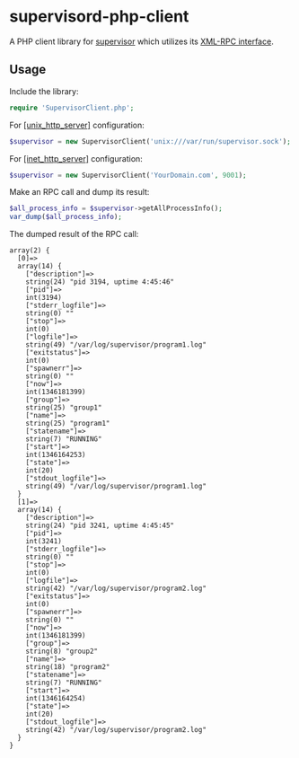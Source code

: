 supervisord-php-client
======================

A PHP client library for [supervisor](http://supervisord.org) which utilizes its [XML-RPC interface](http://supervisord.org/api.html).

Usage
-----

Include the library:

```php
require 'SupervisorClient.php';
```

For [[unix_http_server]](http://supervisord.org/configuration.html#unix-http-server-section-values) configuration:
```php
$supervisor = new SupervisorClient('unix:///var/run/supervisor.sock');
```

For [[inet_http_server]](http://supervisord.org/configuration.html#inet-http-server-section-values) configuration:
```php
$supervisor = new SupervisorClient('YourDomain.com', 9001);
```

Make an RPC call and dump its result:

```php
$all_process_info = $supervisor->getAllProcessInfo();  
var_dump($all_process_info);
```

The dumped result of the RPC call:

```
array(2) {
  [0]=>
  array(14) {
    ["description"]=>
    string(24) "pid 3194, uptime 4:45:46"
    ["pid"]=>
    int(3194)
    ["stderr_logfile"]=>
    string(0) ""
    ["stop"]=>
    int(0)
    ["logfile"]=>
    string(49) "/var/log/supervisor/program1.log"
    ["exitstatus"]=>
    int(0)
    ["spawnerr"]=>
    string(0) ""
    ["now"]=>
    int(1346181399)
    ["group"]=>
    string(25) "group1"
    ["name"]=>
    string(25) "program1"
    ["statename"]=>
    string(7) "RUNNING"
    ["start"]=>
    int(1346164253)
    ["state"]=>
    int(20)
    ["stdout_logfile"]=>
    string(49) "/var/log/supervisor/program1.log"
  }
  [1]=>
  array(14) {
    ["description"]=>
    string(24) "pid 3241, uptime 4:45:45"
    ["pid"]=>
    int(3241)
    ["stderr_logfile"]=>
    string(0) ""
    ["stop"]=>
    int(0)
    ["logfile"]=>
    string(42) "/var/log/supervisor/program2.log"
    ["exitstatus"]=>
    int(0)
    ["spawnerr"]=>
    string(0) ""
    ["now"]=>
    int(1346181399)
    ["group"]=>
    string(8) "group2"
    ["name"]=>
    string(18) "program2"
    ["statename"]=>
    string(7) "RUNNING"
    ["start"]=>
    int(1346164254)
    ["state"]=>
    int(20)
    ["stdout_logfile"]=>
    string(42) "/var/log/supervisor/program2.log"
  }
}
```
